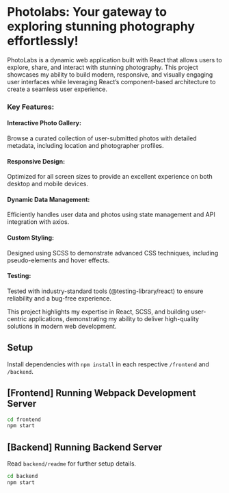 # Photolabs: Your gateway to exploring stunning photography effortlessly!

PhotoLabs is a dynamic web application built with React that allows users to explore, share, and interact with stunning photography. This project showcases my ability to build modern, responsive, and visually engaging user interfaces while leveraging React’s component-based architecture to create a seamless user experience.

### Key Features:
#### Interactive Photo Gallery: 
Browse a curated collection of user-submitted photos with detailed metadata, including location and photographer profiles.

#### Responsive Design: 
Optimized for all screen sizes to provide an excellent experience on both desktop and mobile devices.

#### Dynamic Data Management: 
Efficiently handles user data and photos using state management and API integration with axios.

#### Custom Styling: 
Designed using SCSS to demonstrate advanced CSS techniques, including pseudo-elements and hover effects.

#### Testing: 
Tested with industry-standard tools (@testing-library/react) to ensure reliability and a bug-free experience.

This project highlights my expertise in React, SCSS, and building user-centric applications, demonstrating my ability to deliver high-quality solutions in modern web development.

## Setup

Install dependencies with `npm install` in each respective `/frontend` and `/backend`.

## [Frontend] Running Webpack Development Server

```sh
cd frontend
npm start
```

## [Backend] Running Backend Server

Read `backend/readme` for further setup details.

```sh
cd backend
npm start
```
